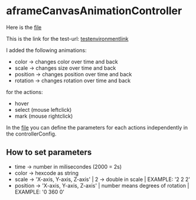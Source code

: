 # aframeCanvasAnimationController

Here is the [file](https://github.com/Machuntox/Getaviz/blob/master/ui/scripts/CanvasAnimation/AframeCanvasAnimationController.js)

This is the link for the test-url: [testenvironmentlink](http://localhost:8082/ui/index.php?setup=web_a-frame/animation&model=City%20bank%20aframe&aframe=true)

I added the following animations:
- color -> changes color over time and back
- scale -> changes size over time and back
- position -> changes position over time and back
- rotation -> changes rotation over time and back

for the actions: 
- hover
- select (mouse leftclick)
- mark (mouse rightclick)

In the [file](https://github.com/Machuntox/Getaviz/blob/master/ui/scripts/CanvasAnimation/AframeCanvasAnimationController.js) you can define the parameters for each actions independently in the controllerConfig. 

## How to set parameters
- time -> number in milisecondes (2000 = 2s)
- color -> hexcode as string
- scale -> 'X-axis, Y-axis, Z-axis' | 2 -> double in scale | EXAMPLE: '2 2 2'
- position -> 'X-axis, Y-axis, Z-axis' | number means degrees of rotation | EXAMPLE: '0 360 0'

